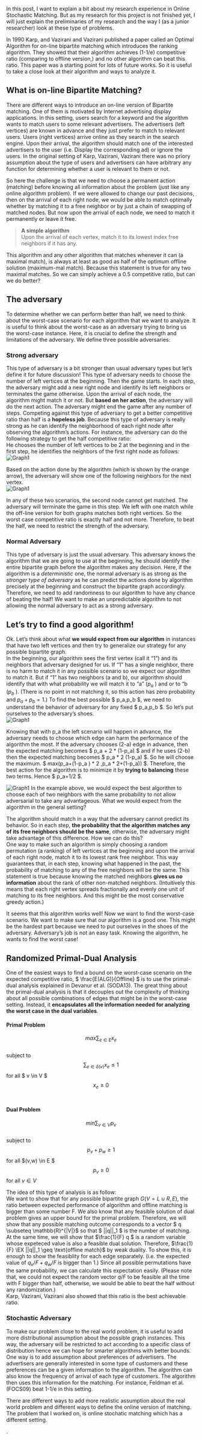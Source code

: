 
In this post, I want to explain a bit about my research experience in Online Stochastic Matching. But as my research for this project is not finished yet, I will just explain the preliminaries of my research and the way I (as a junior researcher) look at these type of problems. <br>









In 1990 Karp, and Vazirani and Vazirani published a paper called an Optimal Algorithm for on-line bipartite matching which introduces the ranking algorithm. They showed that their algorithm achieves (1-1/e) competitive ratio (comparing to offline version,) and no other algorithm can beat this ratio. This paper was a starting point for lots of future works. So it is useful to take a close look at their algorithm and ways to analyze it. <br>

## What is on-line Bipartite Matching?

There are different ways to introduce an on-line version of Bipartite matching. One of them is motivated by Internet advertising display applications. In this setting, users search for a keyword and the algorithm wants to match users to some relevant advertisers. The advertisers (left vertices) are known in advance and they just prefer to match to relevant users. Users (right vertices) arrive online as they search in the search engine. Upon their arrival, the algorithm should match one of the interested advertisers to the user (i.e. Display the corresponding ad) or ignore the users. In the original setting of Karp, Vazirani, Vazirani there was no priory assumption about the type of users and advertisers can have arbitrary any function for determining whether a user is relevant to them or not. <br>

So here the challenge is that we need to choose a permanent action (matching) before knowing all information about the problem (just like any online algorithm problem). If we were allowed to change our past decisions, then on the arrival of each right node, we would be able to match optimally whether by matching it to a free neighbor or by just a chain of swapping of matched nodes. But now upon the arrival of each node, we need to match it permanently or leave it free. <br>

> **A simple algorithm**<br>
> Upon the arrival of each vertex, match it to its lowest index free neighbors if it has any.<br>




This algorithm and any other algorithm that matches whenever it can (a maximal match), is always at least as good as half of the optimum offline solution (maximum-mal match). Because this statement is true for any two maximal matches. So we can simply achieve a 0.5 competitive ratio, but can we do better?<br>
## The adversary
To determine whether we can perform better than half, we need to think about the worst-case scenario for each algorithm that we want to analyze. It is useful to think about the worst-case as an adversary trying to bring us the worst-case instance. Here, it is crucial to define the strength and limitations of the adversary. We define three possible adversaries:
### Strong adversary
This type of adversary is a bit stronger than usual adversary types but let’s define it for future discussion! This type of adversary needs to choose the number of left vertices at the beginning. Then the game starts. In each step, the adversary might add a new right node and identify its left neighbors or terminates the game otherwise. Upon the arrival of each node, the algorithm might match it or not. But **based on her action**, the adversary will do the next action. The adversary might end the game after any number of steps. 
Competing against this type of adversary to get a better competitive ratio than half is a **hopeless job**. Because this type of adversary is really strong as he can identify the neighborhood of each right node after observing the algorithm’s actions. For instance, the adversary can do the following strategy to get the half competitive ratio:<br>
He chooses the number of left vertices to be 2 at the beginning and in the first step, he identifies the neighbors of the first right node as follows:<br>
![Graph1](https://raw.githubusercontent.com/AliMorty/AliMorty.github.io/master/images/SM1.bmp)
 
Based on the action done by the algorithm (which is shown by the orange arrow), the adversary will show one of the following neighbors for the next vertex. <br>
![Graph1](https://raw.githubusercontent.com/AliMorty/AliMorty.github.io/master/images/SM2.bmp)
 
In any of these two scenarios, the second node cannot get matched. The adversary will terminate the game in this step.  We left with one match while the off-line version for both graphs matches both right vertices. So the worst case competitive ratio is exactly half and not more. Therefore, to beat the half, we need to restrict the strength of the adversary. <br>

### Normal Adversary
This type of adversary is just the usual adversary. This adversary knows the algorithm that we are going to use at the beginning, he should identify the entire bipartite graph before the algorithm makes any decision. Here, if the algorithm is a *deterministic* one, the normal adversary is as strong as the *stronger type of adversary* as he can predict the actions done by algorithm precisely at the beginning and construct the bipartite graph accordingly. Therefore, we need to add randomness to our algorithm to have any chance of beating the half! We want to make an unpredictable algorithm to not allowing the normal adversary to act as a strong adversary.

## Let’s try to find a good algorithm!
Ok. Let’s think about what **we would expect from our algorithm** in instances that have two left vertices and then try to generalize our strategy for any possible bipartite graph.<br>
In the beginning, our algorithm sees the first vertex (call it “1”) and its neighbors that adversary designed for us. If “1” has a single neighbor, there is no harm to match it in any possible scenario so we expect our algorithm to match it. But if “1” has two neighbors (a and b), our algorithm should identify that with what probability we will match it to “a” ($p_a$ )
and or to “b ($p_b$ ). 
(There is no point in not matching it, so this action has zero probability and $p_a+p_b=1$.) To find the best possible
$ p_a,p_b $, we need to understand the behavior of adversary for
any fixed $ p_a,p_b $. So let’s put ourselves to the adversary’s shoes. <br>
![Graph1](https://raw.githubusercontent.com/AliMorty/AliMorty.github.io/master/images/SM3.bmp)
 
Knowing that with p_a the left scenario will happen in advance, the adversary needs to choose which edge can harm the performance of the algorithm the most. If the adversary chooses (2-a) edge in advance, then the expected matching becomes $ p_a + 2 * (1-p_a) $ and if he uses (2-b) then the expected matching becomes $ p_a * 2 (1-p_a) $. So he will choose the maximum. $ max⁡(p_a+(1-p_a ) * 2 ,p_a * 2+(1-p_a)) $. Therefore, the best action for the algorithm is to minimize it by **trying to balancing** these two terms. Hence $ p_a=1/2 $. <br>
 

![Graph1](https://raw.githubusercontent.com/AliMorty/AliMorty.github.io/master/images/SM4.bmp)
In the example above, we would expect the best algorithm to choose each of two neighbors with the same probability to not allow adversarial to take any advantageous. What we would expect from the algorithm in the general setting? <br>

The algorithm should match in a way that the adversary cannot predict its behavior. So in each step, **the probability that the algorithm matches any of its free neighbors should be the same**, otherwise, the adversary might take advantage of this difference. How we can do this? <br>
One way to make such an algorithm is simply choosing a random permutation (a ranking) of left vertices at the beginning and upon the arrival of each right node, match it to its lowest rank free neighbor. This way guarantees that, in each step, knowing what happened in the past, the probability of matching to any of the free neighbors will be the same. This statement is true because knowing the matched neighbors **gives us no information** about the rank of other non-matched neighbors. (Intuitively this means that each right vertex spreads fractionally and evenly one unit of matching to its free neighbors. And this might be the most conservative greedy action.) <br>

It seems that this algorithm works well! Now we want to find the worst-case scenario. We want to make sure that our algorithm is a good one. This might be the hardest part because we need to put ourselves in the shoes of the adversary. Adversary’s job is not an easy task. Knowing the algorithm, he wants to find the worst case! <br>

## Randomized Primal-Dual Analysis
One of the easiest ways to find a bound on the worst-case scenario on the expected competitive ratio, $ \frac{E(ALG)}{Offline} $ is to use the primal-dual analysis explained in Devanur et al. (SODA13). The great thing about the primal-dual analysis is that it decouples out the complexity of thinking about all possible combinations of edges that might be in the worst-case setting. Instead, it **encapsulates all the information needed for analyzing the worst case in the dual variables**. <br>

#### Primal Problem
$$ max \sum\nolimits_{e \in E} x_e $$ <br>
subject to <br>
$$ \sum\nolimits_{e \in \delta(v)} x_e \leq 1 $$ for all $ v \in V $<br>
$$ x_e \geq 0 $$ <br>


#### Dual Problem
$$ min \sum\nolimits_{v \in V} p_v $$ <br>
subject to <br>
$$ p_v + p_w \geq 1 $$ for all $(v,w) \in E $<br>
$$ p_v \geq 0 $$ for all $v \in V$ <br>


The idea of this type of analysis is as follow:<br>
We want to show that for any possible bipartite graph $G(V={L \cup R},E)$, the ratio between expected performance of algorithm and offline matching is bigger than some number F. We also know that any feasible solution of dual problem gives an upper bound for the primal problem. Therefore, we will show that any possible matching outcome corresponds to a vector $ q \subseteq \mathbb{R}^{|V|}$ so that $ ||q||_1 $ is the number of matching. At the same time, we will show that $\frac{1}{F} q $ is a random variable whose expeteced value is also a feasible dual solution. Therefore, $\frac{1}{F} \EX ||q||_1 \geq \text{offline match}$ by weak duality. To show this, it is enough to show the feasiblity for each edge separately. (i.e. the expected value of $q_v/F + q_w/F$ is bigger than 1.) Since all possible permutations have the same probability, we can calculate this expectation easily. (Please note that, we could not expect the random vector $q/F$ to be feasible all the time with F bigger than half, otherwise, we would be able to beat the half without any randomization.)<br>
Karp, Vazirani, Vazirani also showed that this ratio is the best achievable ratio. <br>

### Stochastic Adversary
To make our problem close to the real world problem, it is useful to add more distributional assumption about the possible graph instances. This way, the adversary will be restricted to act according to a specific class of distribution hence we can hope for smarter algorithms with better bounds.<br> 
One way is to add assumption about preferences of advertisers. The advertisers are generally interested in some type of customers and these preferences can be a given information to the algorithm. The algorithm can also know the frequency of arrival of each type of customers.  The algorithm then uses this information for the matching. For instance, Feldman et al. (FOCS09) beat 1-1/e in this setting.  <br>

There are different ways to add more realistic assumption about the real world problem and different ways to define the online version of matching. The problem that I worked on, is online stochatic matching which has a different setting. 




. 

